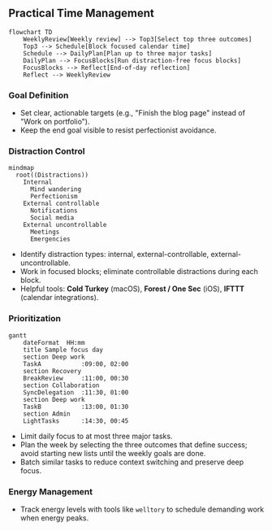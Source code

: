 ## Practical Time Management

```mermaid
flowchart TD
    WeeklyReview[Weekly review] --> Top3[Select top three outcomes]
    Top3 --> Schedule[Block focused calendar time]
    Schedule --> DailyPlan[Plan up to three major tasks]
    DailyPlan --> FocusBlocks[Run distraction-free focus blocks]
    FocusBlocks --> Reflect[End-of-day reflection]
    Reflect --> WeeklyReview
```

### Goal Definition

- Set clear, actionable targets (e.g., "Finish the blog page" instead of "Work on portfolio").
- Keep the end goal visible to resist perfectionist avoidance.

### Distraction Control

```mermaid
mindmap
  root((Distractions))
    Internal
      Mind wandering
      Perfectionism
    External controllable
      Notifications
      Social media
    External uncontrollable
      Meetings
      Emergencies
```

- Identify distraction types: internal, external-controllable, external-uncontrollable.
- Work in focused blocks; eliminate controllable distractions during each block.
- Helpful tools: **Cold Turkey** (macOS), **Forest / One Sec** (iOS), **IFTTT** (calendar integrations).

### Prioritization

```mermaid
gantt
    dateFormat  HH:mm
    title Sample focus day
    section Deep work
    TaskA           :09:00, 02:00
    section Recovery
    BreakReview     :11:00, 00:30
    section Collaboration
    SyncDelegation  :11:30, 01:00
    section Deep work
    TaskB           :13:00, 01:30
    section Admin
    LightTasks      :14:30, 00:45
```

- Limit daily focus to at most three major tasks.
- Plan the week by selecting the three outcomes that define success; avoid starting new lists until the weekly goals are done.
- Batch similar tasks to reduce context switching and preserve deep focus.

### Energy Management

- Track energy levels with tools like `welltory` to schedule demanding work when energy peaks.
